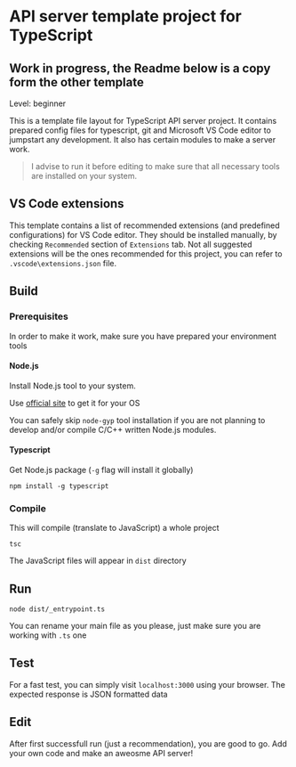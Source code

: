 # API server template project for TypeScript

## Work in progress, the Readme below is a copy form the other template

Level: beginner

This is a template file layout for TypeScript API server project. It contains
prepared config files for typescript, git and Microsoft VS Code editor to
jumpstart any development. It also has certain modules to make a server work.

> I advise to run it before editing to make sure that all necessary tools are
> installed on your system.

## VS Code extensions

This template contains a list of recommended extensions (and predefined configurations) for VS Code editor. They should be installed manually, by
checking `Recommended` section of `Extensions` tab. Not all suggested extensions will be the ones recommended for this project, you can refer to
`.vscode\extensions.json` file.

## Build

### Prerequisites

In order to make it work, make sure you have prepared your environment tools

#### Node.js

Install Node.js tool to your system.

Use [official site](https://nodejs.org/en/download) to get it for your OS

You can safely skip `node-gyp` tool installation if you are not planning to
develop and/or compile C/C++ written Node.js modules.

#### Typescript

Get Node.js package (`-g` flag will install it globally)

```
npm install -g typescript
```

### Compile

This will compile (translate to JavaScript) a whole project

```
tsc
```

The JavaScript files will appear in `dist` directory

## Run

```
node dist/_entrypoint.ts
```

You can rename your main file as you please, just make sure you are working with
`.ts` one

## Test

For a fast test, you can simply visit `localhost:3000` using your browser. The
expected response is JSON formatted data

## Edit

After first successfull run (just a recommendation), you are good to go. Add
your own code and make an aweosme API server!
